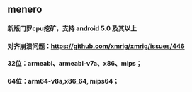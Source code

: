 ## menero

#### 新版门罗cpu挖矿，支持 android 5.0 及其以上

#### 对齐崩溃问题：https://github.com/xmrig/xmrig/issues/446

#### 32位：armeabi、armeabi-v7a、x86、mips；
#### 64位：arm64-v8a,x86_64, mips64；